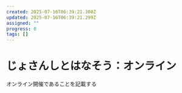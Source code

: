 ```yaml
---
created: 2025-07-16T06:39:21.300Z
updated: 2025-07-16T06:39:21.299Z
assigned: ""
progress: 0
tags: []
---
```


# じょさんしとはなそう：オンライン

オンライン開催であることを記載する
